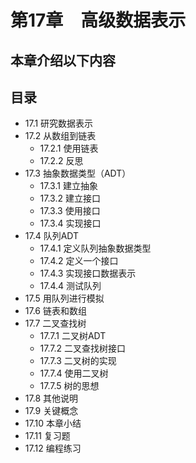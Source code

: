 # 第17章　高级数据表示

## 本章介绍以下内容

## 目录

* 17.1 研究数据表示
* 17.2 从数组到链表
  - 17.2.1 使用链表
  - 17.2.2 反思
* 17.3 抽象数据类型（ADT）
  - 17.3.1 建立抽象
  - 17.3.2 建立接口
  - 17.3.3 使用接口
  - 17.3.4 实现接口
* 17.4 队列ADT
  - 17.4.1 定义队列抽象数据类型
  - 17.4.2 定义一个接口
  - 17.4.3 实现接口数据表示
  - 17.4.4 测试队列
* 17.5 用队列进行模拟
* 17.6 链表和数组
* 17.7 二叉查找树
  - 17.7.1 二叉树ADT
  - 17.7.2 二叉查找树接口
  - 17.7.3 二叉树的实现
  - 17.7.4 使用二叉树
  - 17.7.5 树的思想
* 17.8 其他说明
* 17.9 关键概念
* 17.10 本章小结
* 17.11 复习题
* 17.12 编程练习

